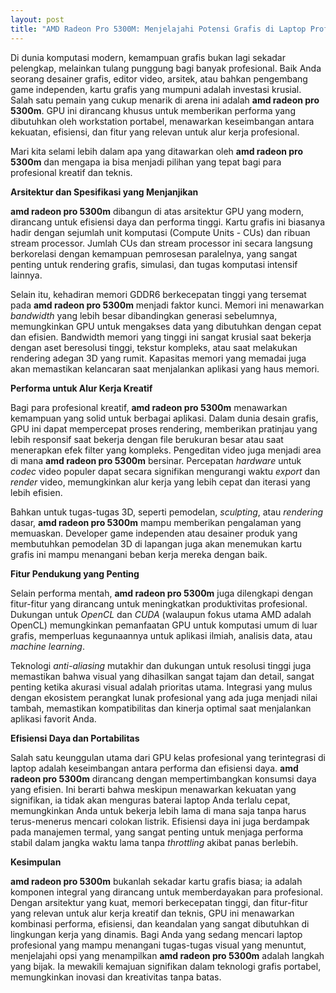 ```yaml
---
layout: post
title: "AMD Radeon Pro 5300M: Menjelajahi Potensi Grafis di Laptop Profesional"
---
```


Di dunia komputasi modern, kemampuan grafis bukan lagi sekadar pelengkap, melainkan tulang punggung bagi banyak profesional. Baik Anda seorang desainer grafis, editor video, arsitek, atau bahkan pengembang game independen, kartu grafis yang mumpuni adalah investasi krusial. Salah satu pemain yang cukup menarik di arena ini adalah **amd radeon pro 5300m**. GPU ini dirancang khusus untuk memberikan performa yang dibutuhkan oleh workstation portabel, menawarkan keseimbangan antara kekuatan, efisiensi, dan fitur yang relevan untuk alur kerja profesional.

Mari kita selami lebih dalam apa yang ditawarkan oleh **amd radeon pro 5300m** dan mengapa ia bisa menjadi pilihan yang tepat bagi para profesional kreatif dan teknis.

**Arsitektur dan Spesifikasi yang Menjanjikan**

**amd radeon pro 5300m** dibangun di atas arsitektur GPU yang modern, dirancang untuk efisiensi daya dan performa tinggi. Kartu grafis ini biasanya hadir dengan sejumlah unit komputasi (Compute Units - CUs) dan ribuan stream processor. Jumlah CUs dan stream processor ini secara langsung berkorelasi dengan kemampuan pemrosesan paralelnya, yang sangat penting untuk rendering grafis, simulasi, dan tugas komputasi intensif lainnya.

Selain itu, kehadiran memori GDDR6 berkecepatan tinggi yang tersemat pada **amd radeon pro 5300m** menjadi faktor kunci. Memori ini menawarkan *bandwidth* yang lebih besar dibandingkan generasi sebelumnya, memungkinkan GPU untuk mengakses data yang dibutuhkan dengan cepat dan efisien. Bandwidth memori yang tinggi ini sangat krusial saat bekerja dengan aset beresolusi tinggi, tekstur kompleks, atau saat melakukan rendering adegan 3D yang rumit. Kapasitas memori yang memadai juga akan memastikan kelancaran saat menjalankan aplikasi yang haus memori.

**Performa untuk Alur Kerja Kreatif**

Bagi para profesional kreatif, **amd radeon pro 5300m** menawarkan kemampuan yang solid untuk berbagai aplikasi. Dalam dunia desain grafis, GPU ini dapat mempercepat proses rendering, memberikan pratinjau yang lebih responsif saat bekerja dengan file berukuran besar atau saat menerapkan efek filter yang kompleks. Pengeditan video juga menjadi area di mana **amd radeon pro 5300m** bersinar. Percepatan *hardware* untuk *codec* video populer dapat secara signifikan mengurangi waktu *export* dan *render* video, memungkinkan alur kerja yang lebih cepat dan iterasi yang lebih efisien.

Bahkan untuk tugas-tugas 3D, seperti pemodelan, *sculpting*, atau *rendering* dasar, **amd radeon pro 5300m** mampu memberikan pengalaman yang memuaskan. Developer game independen atau desainer produk yang membutuhkan pemodelan 3D di lapangan juga akan menemukan kartu grafis ini mampu menangani beban kerja mereka dengan baik.

**Fitur Pendukung yang Penting**

Selain performa mentah, **amd radeon pro 5300m** juga dilengkapi dengan fitur-fitur yang dirancang untuk meningkatkan produktivitas profesional. Dukungan untuk *OpenCL* dan *CUDA* (walaupun fokus utama AMD adalah OpenCL) memungkinkan pemanfaatan GPU untuk komputasi umum di luar grafis, memperluas kegunaannya untuk aplikasi ilmiah, analisis data, atau *machine learning*.

Teknologi *anti-aliasing* mutakhir dan dukungan untuk resolusi tinggi juga memastikan bahwa visual yang dihasilkan sangat tajam dan detail, sangat penting ketika akurasi visual adalah prioritas utama. Integrasi yang mulus dengan ekosistem perangkat lunak profesional yang ada juga menjadi nilai tambah, memastikan kompatibilitas dan kinerja optimal saat menjalankan aplikasi favorit Anda.

**Efisiensi Daya dan Portabilitas**

Salah satu keunggulan utama dari GPU kelas profesional yang terintegrasi di laptop adalah keseimbangan antara performa dan efisiensi daya. **amd radeon pro 5300m** dirancang dengan mempertimbangkan konsumsi daya yang efisien. Ini berarti bahwa meskipun menawarkan kekuatan yang signifikan, ia tidak akan menguras baterai laptop Anda terlalu cepat, memungkinkan Anda untuk bekerja lebih lama di mana saja tanpa harus terus-menerus mencari colokan listrik. Efisiensi daya ini juga berdampak pada manajemen termal, yang sangat penting untuk menjaga performa stabil dalam jangka waktu lama tanpa *throttling* akibat panas berlebih.

**Kesimpulan**

**amd radeon pro 5300m** bukanlah sekadar kartu grafis biasa; ia adalah komponen integral yang dirancang untuk memberdayakan para profesional. Dengan arsitektur yang kuat, memori berkecepatan tinggi, dan fitur-fitur yang relevan untuk alur kerja kreatif dan teknis, GPU ini menawarkan kombinasi performa, efisiensi, dan keandalan yang sangat dibutuhkan di lingkungan kerja yang dinamis. Bagi Anda yang sedang mencari laptop profesional yang mampu menangani tugas-tugas visual yang menuntut, menjelajahi opsi yang menampilkan **amd radeon pro 5300m** adalah langkah yang bijak. Ia mewakili kemajuan signifikan dalam teknologi grafis portabel, memungkinkan inovasi dan kreativitas tanpa batas.
